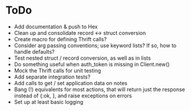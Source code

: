 ToDo
====

-   Add documentation & push to Hex
-   Clean up and consolidate record <-> struct conversion
-   Create macro for defining Thrift calls?
-   Consider arg passing conventions; use keyword lists? If so, how to handle
    defaults?
-   Test nested struct / record conversion, as well as in lists
-   Do something useful when auth_token is missing in Client.new()
-   Mock the Thrift calls for unit testing
-   Add separate integration tests?
-   Add calls to get / set application data on notes
-   Bang (!) equivalents for most actions, that will return just the response
    instead of {:ok, <response>}, and raise exceptions on errors
-   Set up at least basic logging
